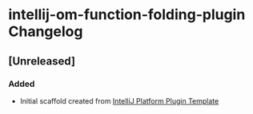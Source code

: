 <!-- Keep a Changelog guide -> https://keepachangelog.com -->

# intellij-om-function-folding-plugin Changelog

## [Unreleased]
### Added
- Initial scaffold created from [IntelliJ Platform Plugin Template](https://github.com/JetBrains/intellij-platform-plugin-template)
